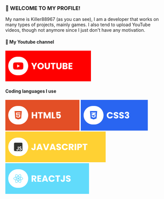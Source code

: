 ### 👋 WELCOME TO MY PROFILE!
My name is Killer88967 (as you can see), I am a developer that works on many types of projects, mainly games. I also tend to upload YouTube videos, though not anymore since I just don't have any motivation.

#### 🔗 My Youtube channel
[![Youtube](./assets/youtube.svg)](https://youtube.com/@awesomeagaming)

#### Coding languages I use
![HTML5](./assets/html.svg) ![CSS3](./assets/css.svg) ![JavaScript](./assets/javascript.svg) ![React](./assets/react.svg)
